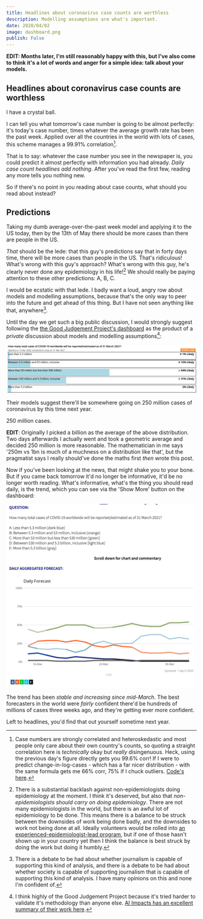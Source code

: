 ```yaml
---
title: Headlines about coronavirus case counts are worthless
description: Modelling assumptions are what's important.
date: 2020/04/02
image: dashboard.png
publish: False
---
```

**EDIT: Months later, I'm still reasonably happy with this, but I've also come to think it's a lot of words and anger for a simple idea: talk about your models.**

## Headlines about coronavirus case counts are worthless

I have a crystal ball.

I can tell you what tomorrow's case number is going to be almost perfectly: it's today's case number, times whatever the average growth rate has been the past week. Applied over all the countries in the world with lots of cases, this scheme manages a 99.91% correlation[^ridiculous].

That is to say: whatever the case number you see in the newspaper is, you could predict it almost perfectly with information you had already. _Daily case count headlines add nothing_. After you've read the first few, reading any more tells you nothing new.

So if there's no point in you reading about case counts, what should you read about instead?

## Predictions

Taking my dumb average-over-the-past week model and applying it to the US today, then by the 13th of May there should be more cases than there are people in the US.

_That_ should be the lede: that this guy's predictions say that in forty days time, there will be more cases than people in the US. That's ridiculous! What's wrong with this guy's approach? What's wrong with this guy, he's clearly never done any epidemiology in his life![^epidemiologists] We should really be paying attention to these other predictions: A, B, C.

I would be ecstatic with that lede. I badly want a loud, angry row about models and modelling assumptions, because that's the only way to peer into the future and get ahead of this thing. But I have not seen anything like that, anywhere[^journalism].

Until the day we get such a big public discussion, I would strongly suggest following the [the Good Judgement Project's dashboard](https://goodjudgment.io/covid/dashboard/) as the product of a _private_ discussion about models and modelling assumptions[^quality]:

![GJP's world dashboard](dashboard.png)

Their models suggest there'll be somewhere going on 250 million cases of coronavirus by this time next year.

250 million cases.

**EDIT**: Originally I picked a billion as the average of the above distribution. Two days afterwards I actually went and took a geometric average and decided 250 million is more reasonable. The mathematician in me says '250m vs 1bn is much of a muchness on a distribution like that', but the pragmatist says I really should've done the maths first _then_ wrote this post.

Now if you've been looking at the news, that might shake you to your bone. But if you came back tomorrow it'd no longer be informative, it'd be no longer worth reading. What's informative, what's the thing you should read daily, is the trend, which you can see via the 'Show More' button on the dashboard:

![GJP's world trend](trend.png)

The trend has been _stable and increasing since mid-March_. The best forecasters in the world were _fairly_ confident there'd be hundreds of millions of cases three weeks ago, and they're getting ever more confident.

Left to headlines, you'd find that out yourself sometime next year.


[^ridiculous]: Case numbers are strongly correlated and heteroskedastic and most people only care about their own country's counts, so quoting a straight correlation here is _technically_ okay but _really_ disingenuous. Heck, using the previous day's figure directly gets you 99.6% corr! If I were to predict change-in-log-cases - which has a far nicer distribution - with the same formula gets me 66% corr, 75% if I chuck outliers. [Code's here](https://colab.research.google.com/drive/1J0TnyfgCLueN_ee-1A_h8rN8XM7U-S2a).

[^epidemiologists]: There is a substantial backlash against non-epidemiologists doing epidemiology at the moment. I think it's deserved, but also that _non-epidemiologists should carry on doing epidemiology_. There are not many epidemiologists in the world, but there is an awful lot of epidemiology to be done. This means there is a balance to be struck between the downsides of work being done badly, and the downsides to work not being done at all. Ideally volunteers would be rolled into [an experienced-epidemiologist-lead program](https://royalsociety.org/news/2020/03/Urgent-call-epidemic-modelling/), but if one of those hasn't shown up in your country yet then I think the balance is best struck by doing the work but doing it humbly.

[^journalism]: There is a debate to be had about whether journalism is capable of supporting this kind of analysis, and there is a debate to be had about whether society is capable of supporting journalism that is capable of supporting this kind of analysis. I have many opinions on this and none I'm confident of.

[^quality]: I think highly of the Good Judgement Project because it's tried harder to validate it's methodology than anyone else. [AI Impacts has an excellent summary of their work here](https://aiimpacts.org/evidence-on-good-forecasting-practices-from-the-good-judgment-project-an-accompanying-blog-post/).
